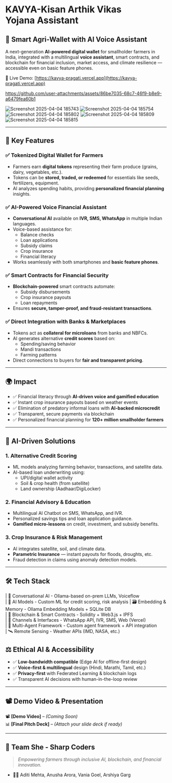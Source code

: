 # KAVYA-Kisan Arthik Vikas Yojana Assistant

## 🌾 Smart Agri-Wallet with AI Voice Assistant

A next-generation **AI-powered digital wallet** for smallholder farmers in India, integrated with a multilingual **voice assistant**, smart contracts, and blockchain for financial inclusion, market access, and climate resilience — accessible even on basic feature phones.

🚀 Live Demo: [https://kavya-pragati.vercel.app](https://kavya-pragati.vercel.app)



https://github.com/user-attachments/assets/86be7035-68c7-46f9-b8e9-a6479fea60b1



![Screenshot 2025-04-04 185743](https://github.com/user-attachments/assets/b71e59ab-ef2f-4ca1-a3b0-531897b86753)
![Screenshot 2025-04-04 185754](https://github.com/user-attachments/assets/b6f530d6-5fd4-44bf-9161-3a647b782c2b)
![Screenshot 2025-04-04 185802](https://github.com/user-attachments/assets/739f68f5-d1c6-4afb-a3bd-0651340a014e)
![Screenshot 2025-04-04 185809](https://github.com/user-attachments/assets/8f9e46f4-3594-4fa5-8b01-5893b1fe1d89)
![Screenshot 2025-04-04 185815](https://github.com/user-attachments/assets/af3cc97d-3854-434b-b6dd-f7feaf1f130c)




---

## 🌟 Key Features

### ✅ Tokenized Digital Wallet for Farmers
- Farmers earn **digital tokens** representing their farm produce (grains, dairy, vegetables, etc.).
- Tokens can be **stored, traded, or redeemed** for essentials like seeds, fertilizers, equipment.
- AI analyzes spending habits, providing **personalized financial planning** insights.

### ✅ AI-Powered Voice Financial Assistant
- **Conversational AI** available on **IVR, SMS, WhatsApp** in multiple Indian languages.
- Voice-based assistance for:
  - Balance checks
  - Loan applications
  - Subsidy claims
  - Crop insurance
  - Financial literacy
- Works seamlessly with both smartphones and **basic feature phones**.

### ✅ Smart Contracts for Financial Security
- **Blockchain-powered** smart contracts automate:
  - Subsidy disbursements
  - Crop insurance payouts
  - Loan repayments
- Ensures **secure, tamper-proof, and fraud-resistant transactions**.

### ✅ Direct Integration with Banks & Marketplaces
- Tokens act as **collateral for microloans** from banks and NBFCs.
- AI generates alternative **credit scores** based on:
  - Spending/saving behavior
  - Mandi transactions
  - Farming patterns
- Direct connections to buyers for **fair and transparent pricing**.

---

## 🌍 Impact

- ✅ Financial literacy through **AI-driven voice and gamified education**
- ✅ Instant crop insurance payouts based on weather events
- ✅ Elimination of predatory informal loans with **AI-backed microcredit**
- ✅ Transparent, secure payments via blockchain
- ✅ Personalized financial planning for **120+ million smallholder farmers**

---

## 🧠 AI-Driven Solutions

### 1. Alternative Credit Scoring
- ML models analyzing farming behavior, transactions, and satellite data.
- AI-based loan underwriting using:
  - UPI/digital wallet activity
  - Soil & crop health (from satellite)
  - Land ownership (Aadhaar/DigiLocker)

### 2. Financial Advisory & Education
- Multilingual AI Chatbot on SMS, WhatsApp, and IVR.
- Personalized savings tips and loan application guidance.
- **Gamified micro-lessons** on credit, investment, and subsidy benefits.

### 3. Crop Insurance & Risk Management
- AI integrates satellite, soil, and climate data.
- **Parametric Insurance** — instant payouts for floods, droughts, etc.
- Fraud detection in claims using anomaly detection models.

---

## 🛠 Tech Stack


| 💬 Conversational AI             - Ollama-based on-prem LLMs, Voiceflow       
| 🧠 AI Models                     - Custom ML for credit scoring, risk analysis
| 🗃 Embedding & Memory             - Ollama Embedding Models + SQLite DB        
| 🔗 Blockchain & Smart Contracts  - Solidity + Web3.js + IPFS                  
| 📱 Channels & Interfaces         - WhatsApp API, IVR, SMS, Web (Vercel)       
| 🧩 Multi-Agent Framework         - Custom agent framework + API integration   
| 🛰 Remote Sensing                 - Weather APIs (IMD, NASA, etc.)              


## ⚖️ Ethical AI & Accessibility

- ✅ **Low-bandwidth compatible** (Edge AI for offline-first design)
- ✅ **Voice-first & multilingual** design (Hindi, Marathi, Tamil, etc.)
- ✅ **Privacy-first** with Federated Learning & blockchain logs
- ✅ Transparent AI decisions with human-in-the-loop review

---

## 📽 Demo Video & Presentation

📽 **[Demo Video]** – _(Coming Soon)_  
📊 **[Final Pitch Deck]** – _(Attach your slide deck if ready)_

---

## 🙌 Team She - Sharp Coders

> _Empowering farmers through inclusive AI, blockchain, and financial innovation._

- 👩‍💻 Aditi Mehta, Anusha Arora, Vania Goel, Arshiya Garg




